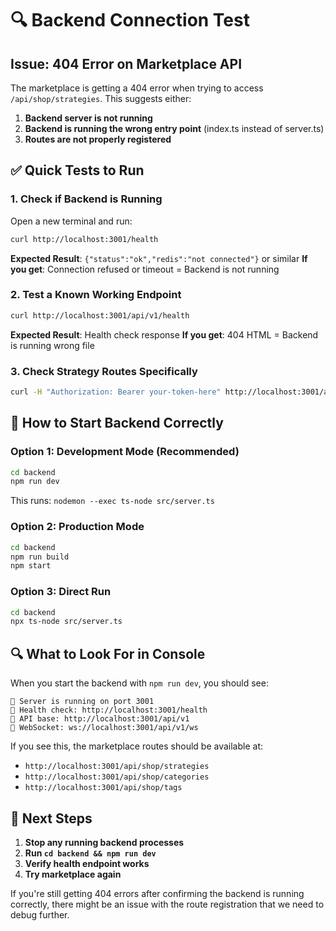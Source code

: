 # 🔍 Backend Connection Test

## Issue: 404 Error on Marketplace API

The marketplace is getting a 404 error when trying to access `/api/shop/strategies`. This suggests either:

1. **Backend server is not running**
2. **Backend is running the wrong entry point** (index.ts instead of server.ts)
3. **Routes are not properly registered**

## ✅ **Quick Tests to Run**

### 1. Check if Backend is Running
Open a new terminal and run:
```bash
curl http://localhost:3001/health
```

**Expected Result**: `{"status":"ok","redis":"not connected"}` or similar
**If you get**: Connection refused or timeout = Backend is not running

### 2. Test a Known Working Endpoint
```bash
curl http://localhost:3001/api/v1/health
```

**Expected Result**: Health check response
**If you get**: 404 HTML = Backend is running wrong file

### 3. Check Strategy Routes Specifically
```bash
curl -H "Authorization: Bearer your-token-here" http://localhost:3001/api/shop/strategies
```

## 🚀 **How to Start Backend Correctly**

### Option 1: Development Mode (Recommended)
```bash
cd backend
npm run dev
```

This runs: `nodemon --exec ts-node src/server.ts`

### Option 2: Production Mode
```bash
cd backend
npm run build
npm start
```

### Option 3: Direct Run
```bash
cd backend
npx ts-node src/server.ts
```

## 🔍 **What to Look For in Console**

When you start the backend with `npm run dev`, you should see:
```
🚀 Server is running on port 3001
📍 Health check: http://localhost:3001/health
🔗 API base: http://localhost:3001/api/v1
🔌 WebSocket: ws://localhost:3001/api/v1/ws
```

If you see this, the marketplace routes should be available at:
- `http://localhost:3001/api/shop/strategies`
- `http://localhost:3001/api/shop/categories`
- `http://localhost:3001/api/shop/tags`

## 🎯 **Next Steps**

1. **Stop any running backend processes**
2. **Run `cd backend && npm run dev`**
3. **Verify health endpoint works**
4. **Try marketplace again**

If you're still getting 404 errors after confirming the backend is running correctly, there might be an issue with the route registration that we need to debug further.